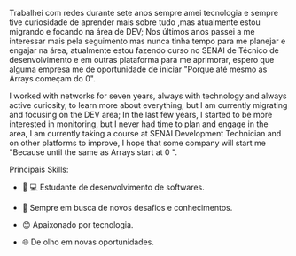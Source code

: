 

Trabalhei com redes durante sete anos sempre amei tecnologia e sempre tive curiosidade de aprender mais sobre tudo ,mas atualmente estou migrando e focando na área de DEV; Nos últimos anos passei a me interessar mais pela seguimento mas nunca tinha tempo para me planejar e engajar na área, atualmente estou fazendo curso no SENAI de Técnico de desenvolvimento e em outras plataforma para me aprimorar, espero que alguma empresa me de oportunidade de iniciar "Porque até mesmo as Arrays começam do 0".

I worked with networks for seven years, always with technology and always active curiosity, to learn more about everything, but I am currently migrating and focusing on the DEV area; In the last few years, I started to be more interested in monitoring, but I never had time to plan and engage in the area, I am currently taking a course at SENAI Development Technician and on other platforms to improve, I hope that some company will start me "Because until the same as Arrays start at 0 ".

Principais Skills:


 - 👨 💻 Estudante de desenvolvimento de softwares.
 
 - 🤝 Sempre em busca de novos desafios e conhecimentos.
 
 - 😊 Apaixonado por tecnologia. 
 
 - 🌐 De olho em novas oportunidades.
  
 
